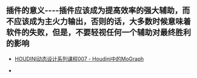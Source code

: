 ## 插件的意义----插件应该成为提高效率的强大辅助，而不应该成为主火力输出，否则的话，大多数时候意味着软件的失败，但是，不要轻视任何一个辅助对最终胜利的影响


* [HOUDINI动态设计系列课程007 - Houdini中的MoGraph](https://www.bilibili.com/video/av68584646)

* []()

